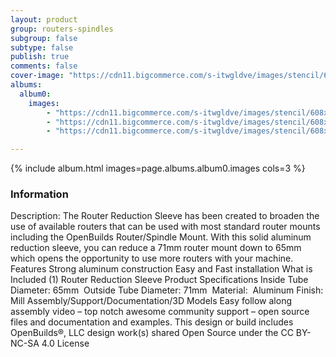 ```yaml
---
layout: product
group: routers-spindles
subgroup: false
subtype: false
publish: true
comments: false
cover-image: "https://cdn11.bigcommerce.com/s-itwgldve/images/stencil/608x608/products/3208/7019/Router_Adapter_1__71382.1675310619.png?c=2"
albums:
  album0:
    images:
        - "https://cdn11.bigcommerce.com/s-itwgldve/images/stencil/608x608/products/3208/7019/Router_Adapter_1__71382.1675310619.png?c=2"
        - "https://cdn11.bigcommerce.com/s-itwgldve/images/stencil/608x608/products/3208/7970/Router11_Sleeve__30576.1675310619.jpg?c=2"
        - "https://cdn11.bigcommerce.com/s-itwgldve/images/stencil/608x608/products/3208/7020/Router_Adapter_2__70303.1675310619.png?c=2"

---
```


{% include album.html images=page.albums.album0.images cols=3 %}

### Information

Description:
 The Router Reduction Sleeve has been created to broaden the use of available routers that can be used with most standard router mounts including the OpenBuilds Router/Spindle Mount. With this solid aluminum reduction sleeve, you can reduce a 71mm router mount down to 65mm which opens the opportunity to use more routers with your machine.  Features  Strong aluminum construction Easy and Fast installation   What is Included  (1) Router Reduction Sleeve   Product Specifications  Inside Tube Diameter: 65mm  Outside Tube Diameter: 71mm  Material:  Aluminum Finish: Mill   Assembly/Support/Documentation/3D Models Easy follow along assembly video – top notch awesome community support – open source files and documentation and examples. This design or build includes OpenBuilds®, LLC design work(s) shared Open Source under the CC BY-NC-SA 4.0 License  

